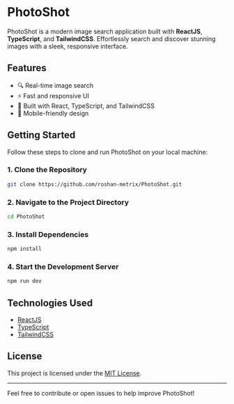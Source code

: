 # PhotoShot

PhotoShot is a modern image search application built with **ReactJS**, **TypeScript**, and **TailwindCSS**. Effortlessly search and discover stunning images with a sleek, responsive interface.

## Features

- 🔍 Real-time image search
- ⚡ Fast and responsive UI
- 🎨 Built with React, TypeScript, and TailwindCSS
- 📱 Mobile-friendly design

## Getting Started

Follow these steps to clone and run PhotoShot on your local machine:

### 1. Clone the Repository

```bash
git clone https://github.com/roshan-metrix/PhotoShot.git
```

### 2. Navigate to the Project Directory

```bash
cd PhotoShot
```

### 3. Install Dependencies

```bash
npm install
```

### 4. Start the Development Server

```bash
npm run dev
```

## Technologies Used

- [ReactJS](https://reactjs.org/)
- [TypeScript](https://www.typescriptlang.org/)
- [TailwindCSS](https://tailwindcss.com/)

## License

This project is licensed under the [MIT License](license.txt).

---

Feel free to contribute or open issues to help improve PhotoShot!